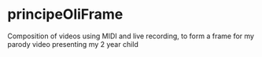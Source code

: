 # principeOliFrame
Composition of videos using MIDI and live recording, to form a frame for my parody video presenting my 2 year child
